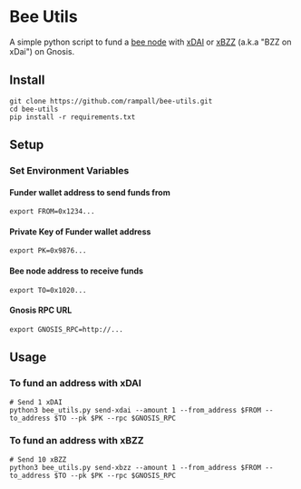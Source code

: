 # Bee Utils

A simple python script to fund a [bee node](https://github.com/ethersphere/bee) with [xDAI](https://docs.gnosischain.com/about/tokens/xdai/) or [xBZZ](https://gnosisscan.io/token/0xdbf3ea6f5bee45c02255b2c26a16f300502f68da/) (a.k.a "BZZ on xDai") on Gnosis.

## Install

```
git clone https://github.com/rampall/bee-utils.git
cd bee-utils
pip install -r requirements.txt
```

## Setup

### Set Environment Variables

#### Funder wallet address to send funds from
```
export FROM=0x1234...
```

#### Private Key of Funder wallet address
```
export PK=0x9876...
```

#### Bee node address to receive funds
```
export TO=0x1020...
```

#### Gnosis RPC URL
```
export GNOSIS_RPC=http://...
```

## Usage

### To fund an address with xDAI

```
# Send 1 xDAI
python3 bee_utils.py send-xdai --amount 1 --from_address $FROM --to_address $TO --pk $PK --rpc $GNOSIS_RPC
```

### To fund an address with xBZZ

```
# Send 10 xBZZ
python3 bee_utils.py send-xbzz --amount 1 --from_address $FROM --to_address $TO --pk $PK --rpc $GNOSIS_RPC
```